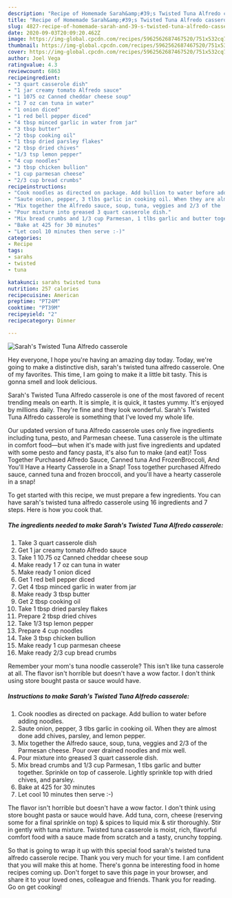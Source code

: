 ```yaml
---
description: "Recipe of Homemade Sarah&amp;#39;s Twisted Tuna Alfredo casserole"
title: "Recipe of Homemade Sarah&amp;#39;s Twisted Tuna Alfredo casserole"
slug: 4827-recipe-of-homemade-sarah-and-39-s-twisted-tuna-alfredo-casserole
date: 2020-09-03T20:09:20.462Z
image: https://img-global.cpcdn.com/recipes/5962562687467520/751x532cq70/sarahs-twisted-tuna-alfredo-casserole-recipe-main-photo.jpg
thumbnail: https://img-global.cpcdn.com/recipes/5962562687467520/751x532cq70/sarahs-twisted-tuna-alfredo-casserole-recipe-main-photo.jpg
cover: https://img-global.cpcdn.com/recipes/5962562687467520/751x532cq70/sarahs-twisted-tuna-alfredo-casserole-recipe-main-photo.jpg
author: Joel Vega
ratingvalue: 4.3
reviewcount: 6863
recipeingredient:
- "3 quart casserole dish"
- "1 jar creamy tomato Alfredo sauce"
- "1 1075 oz Canned cheddar cheese soup"
- "1 7 oz can tuna in water"
- "1 onion diced"
- "1 red bell pepper diced"
- "4 tbsp minced garlic in water from jar"
- "3 tbsp butter"
- "2 tbsp cooking oil"
- "1 tbsp dried parsley flakes"
- "2 tbsp dried chives"
- "1/3 tsp lemon pepper"
- "4 cup noodles"
- "3 tbsp chicken bullion"
- "1 cup parmesan cheese"
- "2/3 cup bread crumbs"
recipeinstructions:
- "Cook noodles as directed on package. Add bullion to water before adding noodles."
- "Saute onion, pepper, 3 tlbs garlic in cooking oil. When they are almost done add chives, parsley, and lemon pepper."
- "Mix together the Alfredo sauce, soup, tuna, veggies and 2/3 of the  Parmesan cheese. Pour over drained noodles and mix well."
- "Pour mixture into greased 3 quart casserole dish."
- "Mix bread crumbs and 1/3 cup Parmesan, 1 tlbs garlic and butter together.               Sprinkle on top of casserole. Lightly sprinkle top with dried chives, and parsley."
- "Bake at 425 for 30 minutes"
- "Let cool 10 minutes then serve :-)"
categories:
- Recipe
tags:
- sarahs
- twisted
- tuna

katakunci: sarahs twisted tuna 
nutrition: 257 calories
recipecuisine: American
preptime: "PT24M"
cooktime: "PT39M"
recipeyield: "2"
recipecategory: Dinner

---
```



![Sarah&#39;s Twisted Tuna Alfredo casserole](https://img-global.cpcdn.com/recipes/5962562687467520/751x532cq70/sarahs-twisted-tuna-alfredo-casserole-recipe-main-photo.jpg)

Hey everyone, I hope you're having an amazing day today. Today, we're going to make a distinctive dish, sarah&#39;s twisted tuna alfredo casserole. One of my favorites. This time, I am going to make it a little bit tasty. This is gonna smell and look delicious.

Sarah&#39;s Twisted Tuna Alfredo casserole is one of the most favored of recent trending meals on earth. It is simple, it is quick, it tastes yummy. It's enjoyed by millions daily. They're fine and they look wonderful. Sarah&#39;s Twisted Tuna Alfredo casserole is something that I've loved my whole life.

Our updated version of tuna Alfredo casserole uses only five ingredients including tuna, pesto, and Parmesan cheese. Tuna casserole is the ultimate in comfort food—but when it&#39;s made with just five ingredients and updated with some pesto and fancy pasta, it&#39;s also fun to make (and eat)! Toss Together Purchased Alfredo Sauce, Canned tuna And FrozenBroccoli, And You&#39;ll Have a Hearty Casserole in a Snap! Toss together purchased Alfredo sauce, canned tuna and frozen broccoli, and you&#39;ll have a hearty casserole in a snap!


To get started with this recipe, we must prepare a few ingredients. You can have sarah&#39;s twisted tuna alfredo casserole using 16 ingredients and 7 steps. Here is how you cook that.

<!--inarticleads1-->

##### The ingredients needed to make Sarah&#39;s Twisted Tuna Alfredo casserole:

1. Take 3 quart casserole dish
1. Get 1 jar creamy tomato Alfredo sauce
1. Take 1 10.75 oz Canned cheddar cheese soup
1. Make ready 1 7 oz can tuna in water
1. Make ready 1 onion diced
1. Get 1 red bell pepper diced
1. Get 4 tbsp minced garlic in water from jar
1. Make ready 3 tbsp butter
1. Get 2 tbsp cooking oil
1. Take 1 tbsp dried parsley flakes
1. Prepare 2 tbsp dried chives
1. Take 1/3 tsp lemon pepper
1. Prepare 4 cup noodles
1. Take 3 tbsp chicken bullion
1. Make ready 1 cup parmesan cheese
1. Make ready 2/3 cup bread crumbs


Remember your mom&#39;s tuna noodle casserole? This isn&#39;t like tuna casserole at all. The flavor isn&#39;t horrible but doesn&#39;t have a wow factor. I don&#39;t think using store bought pasta or sauce would have. 

<!--inarticleads2-->

##### Instructions to make Sarah&#39;s Twisted Tuna Alfredo casserole:

1. Cook noodles as directed on package. Add bullion to water before adding noodles.
1. Saute onion, pepper, 3 tlbs garlic in cooking oil. When they are almost done add chives, parsley, and lemon pepper.
1. Mix together the Alfredo sauce, soup, tuna, veggies and 2/3 of the  Parmesan cheese. Pour over drained noodles and mix well.
1. Pour mixture into greased 3 quart casserole dish.
1. Mix bread crumbs and 1/3 cup Parmesan, 1 tlbs garlic and butter together.               Sprinkle on top of casserole. Lightly sprinkle top with dried chives, and parsley.
1. Bake at 425 for 30 minutes
1. Let cool 10 minutes then serve :-)


The flavor isn&#39;t horrible but doesn&#39;t have a wow factor. I don&#39;t think using store bought pasta or sauce would have. Add tuna, corn, cheese (reserving some for a final sprinkle on top) &amp; spices to liquid mix &amp; stir thoroughly. Stir in gently with tuna mixture. Twisted tuna casserole is moist, rich, flavorful comfort food with a sauce made from scratch and a tasty, crunchy topping. 

So that is going to wrap it up with this special food sarah&#39;s twisted tuna alfredo casserole recipe. Thank you very much for your time. I am confident that you will make this at home. There's gonna be interesting food in home recipes coming up. Don't forget to save this page in your browser, and share it to your loved ones, colleague and friends. Thank you for reading. Go on get cooking!
